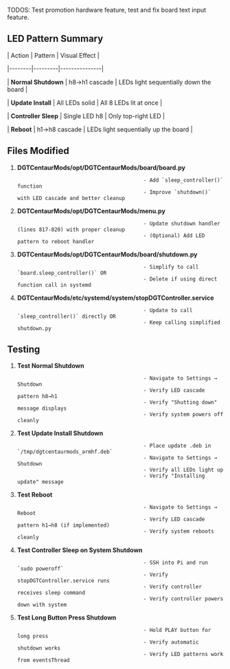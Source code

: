 TODOS:
Test promotion hardware feature, test and fix board text input feature.

## LED Pattern Summary

| Action | Pattern | Visual Effect |

|--------|---------|---------------|

| **Normal Shutdown** | h8→h1 cascade | LEDs light sequentially down the board |

| **Update Install** | All LEDs solid | All 8 LEDs lit at once |

| **Controller Sleep** | Single LED h8 | Only top-right LED |

| **Reboot** | h1→h8 cascade | LEDs light sequentially up the board |

## Files Modified

1. **DGTCentaurMods/opt/DGTCentaurMods/board/board.py**

                                                - Add `sleep_controller()` function
                                                - Improve `shutdown()` with LED cascade and better cleanup

2. **DGTCentaurMods/opt/DGTCentaurMods/menu.py**

                                                - Update shutdown handler (lines 817-820) with proper cleanup
                                                - (Optional) Add LED pattern to reboot handler

3. **DGTCentaurMods/opt/DGTCentaurMods/board/shutdown.py**

                                                - Simplify to call `board.sleep_controller()` OR
                                                - Delete if using direct function call in systemd

4. **DGTCentaurMods/etc/systemd/system/stopDGTController.service**

                                                - Update to call `sleep_controller()` directly OR
                                                - Keep calling simplified shutdown.py

## Testing

1. **Test Normal Shutdown**

                                                - Navigate to Settings → Shutdown
                                                - Verify LED cascade pattern h8→h1
                                                - Verify "Shutting down" message displays
                                                - Verify system powers off cleanly

2. **Test Update Install Shutdown**

                                                - Place update .deb in `/tmp/dgtcentaurmods_armhf.deb`
                                                - Navigate to Settings → Shutdown
                                                - Verify all LEDs light up
                                                - Verify "Installing update" message

3. **Test Reboot**

                                                - Navigate to Settings → Reboot
                                                - Verify LED cascade pattern h1→h8 (if implemented)
                                                - Verify system reboots cleanly

4. **Test Controller Sleep on System Shutdown**

                                                - SSH into Pi and run `sudo poweroff`
                                                - Verify stopDGTController.service runs
                                                - Verify controller receives sleep command
                                                - Verify controller powers down with system

5. **Test Long Button Press Shutdown**

                                                - Hold PLAY button for long press
                                                - Verify automatic shutdown works
                                                - Verify LED patterns work from eventsThread
